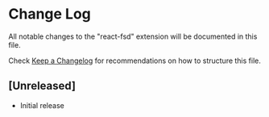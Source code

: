 # Change Log

All notable changes to the "react-fsd" extension will be documented in this file.

Check [Keep a Changelog](http://keepachangelog.com/) for recommendations on how to structure this file.

## [Unreleased]

- Initial release